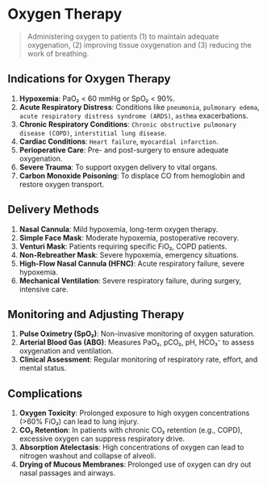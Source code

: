 # Oxygen Therapy

> Administering oxygen to patients (1) to maintain adequate oxygenation, (2) improving tissue oxygenation and (3) reducing the work of breathing.

## Indications for Oxygen Therapy

1. **Hypoxemia**: PaO₂ < 60 mmHg or SpO₂ < 90%.
1. **Acute Respiratory Distress**: Conditions like `pneumonia`, `pulmonary edema`, `acute respiratory distress syndrome (ARDS)`, `asthma` exacerbations.
1. **Chronic Respiratory Conditions**: `Chronic obstructive pulmonary disease (COPD)`, `interstitial lung disease`.
1. **Cardiac Conditions**: `Heart failure`, `myocardial infarction`.
1. **Perioperative Care**: Pre- and post-surgery to ensure adequate oxygenation.
1. **Severe Trauma**: To support oxygen delivery to vital organs.
1. **Carbon Monoxide Poisoning**: To displace CO from hemoglobin and restore oxygen transport.

## Delivery Methods

1. **Nasal Cannula**: Mild hypoxemia, long-term oxygen therapy.
1. **Simple Face Mask**: Moderate hypoxemia, postoperative recovery.
1. **Venturi Mask**: Patients requiring specific FiO₂, COPD patients.
1. **Non-Rebreather Mask**: Severe hypoxemia, emergency situations.
1. **High-Flow Nasal Cannula (HFNC)**: Acute respiratory failure, severe hypoxemia.
1. **Mechanical Ventilation**: Severe respiratory failure, during surgery, intensive care.

## Monitoring and Adjusting Therapy

1. **Pulse Oximetry (SpO₂)**: Non-invasive monitoring of oxygen saturation.
1. **Arterial Blood Gas (ABG)**: Measures PaO₂, pCO₂, pH, HCO₃⁻ to assess oxygenation and ventilation.
1. **Clinical Assessment**: Regular monitoring of respiratory rate, effort, and mental status.

## Complications

1. **Oxygen Toxicity**: Prolonged exposure to high oxygen concentrations (>60% FiO₂) can lead to lung injury.
1. **CO₂ Retention**: In patients with chronic CO₂ retention (e.g., COPD), excessive oxygen can suppress respiratory drive.
1. **Absorption Atelectasis**: High concentrations of oxygen can lead to nitrogen washout and collapse of alveoli.
1. **Drying of Mucous Membranes**: Prolonged use of oxygen can dry out nasal passages and airways.

